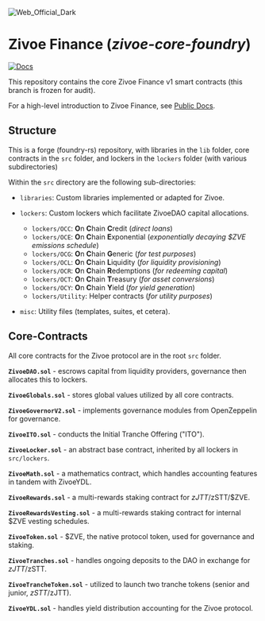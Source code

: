 ![Web_Official_Dark](https://user-images.githubusercontent.com/26582141/201743461-87df24c4-80fd-4abe-baf8-7cf6a85e0fba.png)

# Zivoe Finance (_zivoe-core-foundry_)

[![Docs](https://img.shields.io/badge/docs-%F0%9F%93%84-blue)](https://zivoe-finance.gitbook.io/public-docs/)

This repository contains the core Zivoe Finance v1 smart contracts (this branch is frozen for audit).

For a high-level introduction to Zivoe Finance, see [Public Docs](https://zivoe-finance.gitbook.io/public-docs/).

## Structure

This is a forge (foundry-rs) repository, with libraries in the `lib` folder, core contracts in the `src` folder, and lockers in the `lockers` folder (with various subdirectories)

Within the `src` directory are the following sub-directories:
- `libraries`: Custom libraries implemented or adapted for Zivoe.

- `lockers`: Custom lockers which facilitate ZivoeDAO capital allocations.
  - `lockers/OCC`: **O**n **C**hain **C**redit (_direct loans_)
  - `lockers/OCE`: **O**n **C**hain **E**xponential (_exponentially decaying $ZVE emissions schedule_)
  - `lockers/OCG`: **O**n **C**hain **G**eneric (_for test purposes_)
  - `lockers/OCL`: **O**n **C**hain **L**iquidity (_for liquidity provisioning_)
  - `lockers/OCR`: **O**n **C**hain **R**edemptions (_for redeeming capital_)
  - `lockers/OCT`: **O**n **C**hain **T**reasury (_for asset conversions_)
  - `lockers/OCY`: **O**n **C**hain **Y**ield (_for yield generation_)
  - `lockers/Utility`: Helper contracts (_for utility purposes_)
 
- `misc`: Utility files (templates, suites, et cetera).

## Core-Contracts

All core contracts for the Zivoe protocol are in the root `src` folder.

**`ZivoeDAO.sol`** - escrows capital from liquidity providers, governance then allocates this to lockers.

**`ZivoeGlobals.sol`** - stores global values utilized by all core contracts.

**`ZivoeGovernorV2.sol`** - implements governance modules from OpenZeppelin for governance.

**`ZivoeITO.sol`** - conducts the Initial Tranche Offering ("ITO").

**`ZivoeLocker.sol`** - an abstract base contract, inherited by all lockers in `src/lockers`.

**`ZivoeMath.sol`** - a mathematics contract, which handles accounting features in tandem with ZivoeYDL.

**`ZivoeRewards.sol`** - a multi-rewards staking contract for $zJTT/$zSTT/$ZVE.

**`ZivoeRewardsVesting.sol`** - a multi-rewards staking contract for internal $ZVE vesting schedules.

**`ZivoeToken.sol`** - $ZVE, the native protocol token, used for governance and staking.

**`ZivoeTranches.sol`** - handles ongoing deposits to the DAO in exchange for $zJTT/$zSTT.

**`ZivoeTrancheToken.sol`** - utilized to launch two tranche tokens (senior and junior, $zSTT/$zJTT).

**`ZivoeYDL.sol`** -  handles yield distribution accounting for the Zivoe protocol.
